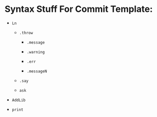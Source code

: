 # Syntax Stuff For Commit Template:

* `Ln`

  * `.throw`
  
    * `.message`
    
    * `.warning`
    
    * `.err`
    
    * `.messageN`
    
  * `.say`
  
  * `ask`
  
* `AddLib`

* `print`

